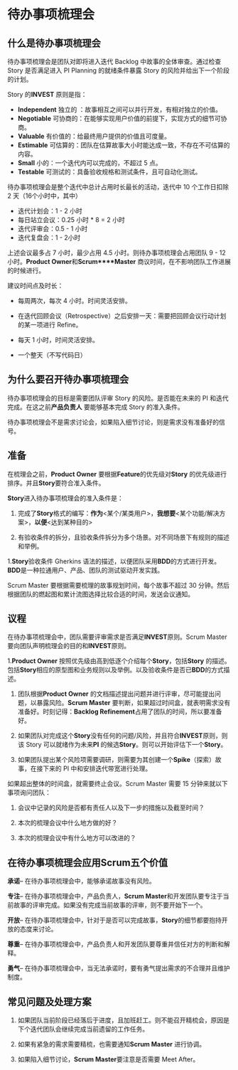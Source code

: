 # 待办事项梳理会

## 什么是待办事项梳理会

待办事项梳理会是团队对即将进入迭代 Backlog 中故事的全体审查。通过检查 Story 是否满足进入 PI Planning 的就绪条件暴露 Story 的风险并给出下一个阶段的计划。

Story 的**INVEST** 原则是指：

- **Independent** 独立的 ：故事相互之间可以并行开发，有相对独立的价值。
- **Negotiable** 可协商的：在能够实现用户价值的前提下，实现方式的细节可协商。
- **Valuable** 有价值的：给最终用户提供的价值且可度量。
- **Estimable** 可估算的：团队在估算故事大小时能达成一致，不存在不可估算的内容。
- **Small** 小的：一个迭代内可以完成的，不超过 5 点。
- **Testable** 可测试的：具备验收规格和测试条件，且可自动化测试。

待办事项梳理会是整个迭代中总计占用时长最长的活动，迭代中 10 个工作日扣除 2 天（16个小时中，其中）

- 迭代计划会：1 - 2 小时
- 每日站立会议：0.25 小时 * 8 = 2 小时
- 迭代评审会：0.5 - 1 小时
- 迭代复盘会：1 -  2小时

上述会议最多占 7 小时，最少占用 4.5 小时。则待办事项梳理会占用团队 9 - 12 小时。**Product Owner**和**Scrum****Master** 商议时间，在不影响团队工作进展的时候进行。

建议时间点及时长：

- 每周两次，每次 4 小时。时间灵活安排。

- 在迭代回顾会议（Retrospective）之后安排一天：需要把回顾会议行动计划的某一项进行 Refine。

- 每天 1 小时，时间灵活安排。

- 一个整天（不写代码日）

## 为什么要召开待办事项梳理会

待办事项梳理会的目标是需要团队评审 Story 的风险。是否能在未来的 PI 和迭代完成。在这之前**产品负责人** 要能够基本完成 Story 的准入条件。

待办事项梳理会不是需求讨论会，如果陷入细节讨论，则是需求没有准备好的信号。

## 准备

在梳理会之前，**Product Owner** 要根据**Feature**的优先级对**Story** 的优先级进行排序。并且**Story**要符合准入条件。

**Story**进入待办事项梳理会的准入条件是：

1. 完成了**Story**格式的编写：**作为**<某个/某类用户>，**我想要**<某个功能/解决方案>，**以便**<达到某种目的>

1. 有验收条件的拆分，且验收条件拆分为多个场景。对不同场景下有规则的描述和举例。

1.**Story**验收条件 Gherkins 语法的描述，以便团队采用**BDD**的方式进行开发。**BDD**是一种拉通用户、产品、团队的测试驱动开发实践。

Scrum Master 要根据需要梳理的故事规划时间，每个故事不超过 30 分钟。然后根据团队的燃起图和累计流图选择比较合适的时间，发送会议通知。



## 议程

在待办事项梳理会中，团队需要评审需求是否满足**INVEST**原则。Scrum Master 要向团队声明梳理会的目的和**INVEST**原则。 

1.**Product Owner** 按照优先级由高到低逐个介绍每个**Story**，包括**Story** 的描述。包括**Story**相应的原型图和业务规则以及举例。以及验收条件是否已**BDD**的方式描述。

1. 团队根据**Product Owner** 的文档描述提出问题并进行评审，尽可能提出问题，以暴露风险。**Scrum Master** 要判断，如果超过时间盒，就表明需求没有准备好。时刻记得：**Backlog Refinement**占用了团队的时间，所以要准备好。

1. 如果团队对完成这个**Story**没有任何的问题/风险，并且符合**INVEST**原则，则该 Story 可以就绪作为未来**PI** 的候选**Story**。则可以开始评估下一个**Story**。

1. 如果团队提出某个风险项需要调研，则需要为其创建一个**Spike**（探索）故事，在接下来的 PI 中和安排迭代带宽进行处理。

如果超出整体的时间盒，就需要终止会议。Scrum Master 需要 15 分钟来就以下事项询问团队：

1. 会议中记录的风险是否都有责任人以及下一步的措施以及截至时间？

1. 本次的梳理会议中什么地方做的好？

1. 本次的梳理会议中有什么地方可以改进的？



## 在待办事项梳理会应用Scrum五个价值

**承诺**– 在待办事项梳理会中，能够承诺故事没有风险。

**专注**– 在待办事项梳理会中，产品负责人，**Scrum Master**和开发团队要专注于当前故事的评审完成。如果没有完成当前故事的评审，则不要开始下一个。

**开放**– 在待办事项梳理会中，针对于是否可以完成故事，**Story**的细节都要抱持开放的态度来讨论。

**尊重**– 在待办事项梳理会中，产品负责人和开发团队要尊重并信任对方的判断和解释。

**勇气**– 在待办事项梳理会中，当无法承诺时，要有勇气提出需求的不合理并且维护制度。



## 常见问题及处理方案

1. 如果团队当前阶段已经落后于进度，且加班赶工。则不能召开精梳会，原因是下个迭代团队会继续完成当前遗留的工作任务。

1. 如果有紧急的需求需要精梳，也需要通知**Scrum Master** 进行协调。

1. 如果陷入细节讨论，**Scrum Master**要注意是否需要 Meet After。

